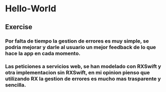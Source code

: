 # Hello-World
## Exercise

### Por falta de tiempo la gestion de errores es muy simple, se podria mejorar y darle al usuario un mejor feedback de lo que hace la app en cada momento.

### Las peticiones a servicios web, se han modelado con RXSwift y otra implementacion sin RXSwift, en mi opinion pienso que utilizando RX la gestion de errores es mucho mas trasparente y sencilla.


